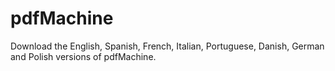 # pdfMachine
Download the English, Spanish, French, Italian, Portuguese, Danish, German and Polish versions of pdfMachine.
